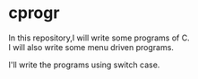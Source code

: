 # cprogr
In this repository,I will write some programs of C.
<br>
I will also write some menu driven programs.
<p> I'll write the programs using switch case. </p>
